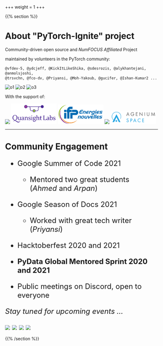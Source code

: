 +++
weight = 1
+++

<!-- Start vertical slides -->
{{% section %}}

# About "PyTorch-Ignite" project

Community-driven open source and _NumFOCUS Affiliated_ Project

maintained by volunteers in the PyTorch community:

```
@vfdev-5, @ydcjeff, @KickItLikeShika, @sdesrozis, @alykhantejani, @anmolsjoshi,
@trsvchn, @fco-dv, @Priyansi, @Moh-Yakoub, @gucifer, @Ishan-Kumar2 ...
```

![o1](https://a.slack-edge.com/production-standard-emoji-assets/13.0/apple-medium/1f389@2x.png)
![o2](https://a.slack-edge.com/production-standard-emoji-assets/13.0/apple-medium/1f44f@2x.png)
![o3](https://a.slack-edge.com/production-standard-emoji-assets/13.0/apple-medium/1f64f@2x.png)


With the support of:

<img width="150" src="https://numfocus.org/wp-content/uploads/2017/07/NumFocus_LRG.png">

<img width="150" src="https://raw.githubusercontent.com/Quansight-Labs/quansight-labs-site/master/files/images/QuansightLabs_logo_V2.png">

<img width="150" src="https://raw.githubusercontent.com/pytorch-ignite/pytorch-ignite.ai/main/static/_images/ifpen.png">

<img width="80" src="https://d1.awsstatic.com/logos/aws-logo/full-color/AWS-Logo_Full-Color_1000x600.23165eb2b9af9cc8e068e74fbabc28222d091298.png">

<img width="150" src="https://raw.githubusercontent.com/pytorch-ignite/pytorch-ignite.ai/main/static/_images/agenium_space.png">

---

# Community Engagement

<div style="font-size: 24px;">

- Google Summer of Code 2021
  - Mentored two great students (_Ahmed_ and _Arpan_)

- Google Season of Docs 2021
  - Worked with great tech writer (_Priyansi_)

- Hacktoberfest 2020 and 2021

- **PyData Global Mentored Sprint 2020 and 2021**

- Public meetings on Discord, open to everyone

_Stay tuned for upcoming events ..._

<img width="250" src="https://summerofcode.withgoogle.com/assets/media/logo.svg">
<img width="50" src="https://developers.google.com/season-of-docs/images/SeasonofDocs_Icon_Grey_300ppi_trimmed_480.png">
<img width="50" src="https://hacktoberfestswaglist.com/img/Hacktoberfest_21.jpg">
<img width="150" src="https://pydata.org/global2021/wp-content/uploads/2021/06/logo.png">

</div>

<!-- End vertical slides -->
{{% /section %}}
